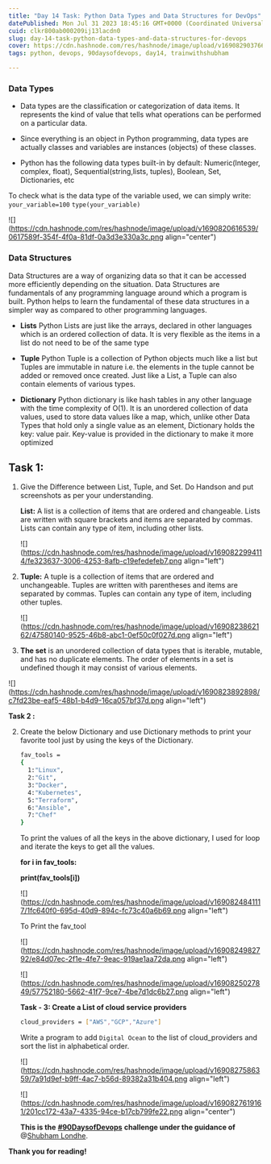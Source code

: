 ```yaml
---
title: "Day 14 Task: Python Data Types and Data Structures for DevOps"
datePublished: Mon Jul 31 2023 18:45:16 GMT+0000 (Coordinated Universal Time)
cuid: clkr800ab000209ij13lacdn0
slug: day-14-task-python-data-types-and-data-structures-for-devops
cover: https://cdn.hashnode.com/res/hashnode/image/upload/v1690829037664/330fb9c7-2304-4ddf-85d9-4eff514de88e.png
tags: python, devops, 90daysofdevops, day14, trainwithshubham

---
```


### Data Types

* Data types are the classification or categorization of data items. It represents the kind of value that tells what operations can be performed on a particular data.
    
* Since everything is an object in Python programming, data types are actually classes and variables are instances (objects) of these classes.
    
* Python has the following data types built-in by default: Numeric(Integer, complex, float), Sequential(string,lists, tuples), Boolean, Set, Dictionaries, etc
    

To check what is the data type of the variable used, we can simply write: `your_variable=100` `type(your_variable)`

![](https://cdn.hashnode.com/res/hashnode/image/upload/v1690820616539/0617589f-354f-4f0a-81df-0a3d3e330a3c.png align="center")

### Data Structures

Data Structures are a way of organizing data so that it can be accessed more efficiently depending on the situation. Data Structures are fundamentals of any programming language around which a program is built. Python helps to learn the fundamental of these data structures in a simpler way as compared to other programming languages.

* **Lists** Python Lists are just like the arrays, declared in other languages which is an ordered collection of data. It is very flexible as the items in a list do not need to be of the same type
    
* **Tuple** Python Tuple is a collection of Python objects much like a list but Tuples are immutable in nature i.e. the elements in the tuple cannot be added or removed once created. Just like a List, a Tuple can also contain elements of various types.
    
* **Dictionary** Python dictionary is like hash tables in any other language with the time complexity of O(1). It is an unordered collection of data values, used to store data values like a map, which, unlike other Data Types that hold only a single value as an element, Dictionary holds the key: value pair. Key-value is provided in the dictionary to make it more optimized
    

## Task 1:

1. Give the Difference between List, Tuple, and Set. Do Handson and put screenshots as per your understanding.
    
    **List:** A list is a collection of items that are ordered and changeable. Lists are written with square brackets and items are separated by commas. Lists can contain any type of item, including other lists.
    
    ![](https://cdn.hashnode.com/res/hashnode/image/upload/v1690822994114/fe323637-3006-4253-8afb-c19efedefeb7.png align="left")
    
2. **Tuple:** A tuple is a collection of items that are ordered and unchangeable. Tuples are written with parentheses and items are separated by commas. Tuples can contain any type of item, including other tuples.
    
    ![](https://cdn.hashnode.com/res/hashnode/image/upload/v1690823862162/47580140-9525-46b8-abc1-0ef50c0f027d.png align="left")
    
3. **The set** is an unordered collection of data types that is iterable, mutable, and has no duplicate elements. The order of elements in a set is undefined though it may consist of various elements.
    

![](https://cdn.hashnode.com/res/hashnode/image/upload/v1690823892898/c7fd23be-eaf5-48b1-b4d9-16ca057bf37d.png align="left")

**Task 2 :**

2. Create the below Dictionary and use Dictionary methods to print your favorite tool just by using the keys of the Dictionary.
    
    ```bash
    fav_tools = 
    { 
      1:"Linux", 
      2:"Git", 
      3:"Docker", 
      4:"Kubernetes", 
      5:"Terraform", 
      6:"Ansible", 
      7:"Chef"
    }
    ```
    
    To print the values of all the keys in the above dictionary, I used for loop and iterate the keys to get all the values.
    
    **for i in fav\_tools:**
    
    **print(fav\_tools\[i\])**
    
    ![](https://cdn.hashnode.com/res/hashnode/image/upload/v1690824841117/1fc640f0-695d-40d9-894c-fc73c40a6b69.png align="left")
    
    To Print the fav\_tool
    
    ![](https://cdn.hashnode.com/res/hashnode/image/upload/v1690824982792/e84d07ec-2f1e-4fe7-9eac-919ae1aa72da.png align="left")
    
    ![](https://cdn.hashnode.com/res/hashnode/image/upload/v1690825027849/57752180-5662-41f7-9ce7-4be7d1dc6b27.png align="left")
    
    **Task - 3: Create a List of cloud service providers**
    
    ```bash
    cloud_providers = ["AWS","GCP","Azure"]
    ```
    
    Write a program to add `Digital Ocean` to the list of cloud\_providers and sort the list in alphabetical order.
    
    ![](https://cdn.hashnode.com/res/hashnode/image/upload/v1690827586359/7a91d9ef-b9ff-4ac7-b56d-89382a31b404.png align="left")
    
    ![](https://cdn.hashnode.com/res/hashnode/image/upload/v1690827619161/201cc172-43a7-4335-94ce-b17cb799fe22.png align="center")
    
    **This is the** [**#90DaysofDevops**](https://www.linkedin.com/feed/hashtag/?keywords=90daysofdevops&highlightedUpdateUrns=urn%3Ali%3Aactivity%3A7015419431497416704) **challenge under the guidance of** @[Shubham Londhe](@TrainWithShubham).
    

**Thank you for reading!**